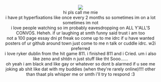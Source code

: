 <p align="center"> 
<img src="https://i.pinimg.com/564x/03/99/42/039942ff6363282feb3eb7e9bc3602b1.jpg">
  <br>
hi pls call me mie
  <br>
  i have pt hyperfixations like once every 2 months so sometimes im on a lot sometimes im not
  <br>
  i love people watching so im probably eavesdropping on ALL Y'ALL'S CONVOS. Heheh. if ur laughing at smth funny said trust i am too
  <br>
  not a 100 page essay dni pt freak so come up to me idrc if u have wanted posters of ur github around town just come to me n talk or cuddle idrc. w2i preferred
  <br>
  i love ryker dublin from the hit game 811. i  finished 811 and i Cried. um i also like zeno and shtdn n just stuff like tht Sooo......
  <br>
  oh yeah i am black and like gay or whatever so dont b alarmed if u see me joking ab shit like dat with my buddies (when they're rarely online)!!!! other than thaat pls whisper me or smth i'll try to respond :3
<br>

